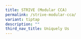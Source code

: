 ```yaml
---
title: STRIVE (Modular CCA)
permalink: /strive-modular-cca/
variant: tiptap
description: ""
third_nav_title: Uniquely Us
---
```

<p></p>